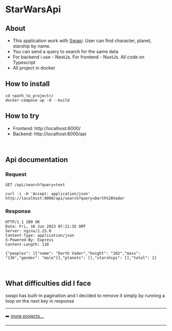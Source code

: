# StarWarsApi

## About
* This application work with [Swapi](https://swapi.dev). User can find character, planet, starship by name.
* You can send a query to search for the same data
* For backend i use - NestJs. For frontend - NuxtJs. All code on Typescript
* All project in docker

## How to install

    cd <path_to_project>/
    docker-compose up -d --build

## How to try

  * Frontend: http://localhost:8000/
  * Backend: http://localhost:8000/api

<br />

## Api documentation

### Request

`GET /api/search?query=text`

    curl -i -H 'Accept: application/json' http://localhost:8000/api/search?query=Darth%20Vader

### Response

    HTTP/1.1 200 OK
    Date: Fri, 16 Jun 2023 07:21:35 GMT
    Server: nginx/1.25.0
    Content-Type: application/json
    X-Powered-By: Express
    Content-Length: 118

    {"peoples": [{"name": "Darth Vader","height": "202","mass": "136","gender": "male"}],"planets": [],"starships": [],"total": 1}

<br />

## What difficulties did I face

  swapi has built-in pagination and I decided to remove it simply by running a loop on the next key in response

---

➡️ [more projects...](https://github.com/olegtemek)

---
